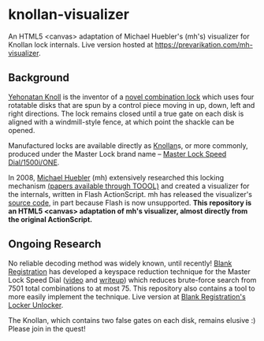# knollan-visualizer
An HTML5 &lt;canvas&gt; adaptation of Michael Huebler's (mh's) visualizer for Knollan lock internals. Live version hosted at https://prevarikation.com/mh-visualizer.

## Background
[Yehonatan Knoll](https://www.youtube.com/user/yonatan2806/featured) is the inventor of a [novel combination lock](https://patents.google.com/patent/US20030205069A1/) which uses four rotatable disks that are spun by a control piece moving in up, down, left and right directions. The lock remains closed until a true gate on each disk is aligned with a windmill-style fence, at which point the shackle can be opened.

Manufactured locks are available directly as [Knollan](http://knollan.net/)s, or more commonly, produced under the Master Lock brand name – [Master Lock Speed Dial/1500i/ONE](https://www.masterlock.com/products/product/1500iD).

In 2008, [Michael Huebler](http://www.huebler.org/mh/) (mh) extensively researched this locking mechanism [(papers available through TOOOL)](https://toool.nl/Publications) and created a visualizer for the internals, written in Flash ActionScript. mh has released the visualizer's [source code,](https://github.com/mh-/AxisVisualizer) in part because Flash is now unsupported. **This repository is an HTML5 &lt;canvas> adaptation of mh's visualizer, almost directly from the original ActionScript.**

## Ongoing Research
No reliable decoding method was widely known, until recently! [Blank Registration](https://github.com/david-miller/speeddial_research) has developed a keyspace reduction technique for the Master Lock Speed Dial ([video](https://www.lockpicking101.com/viewtopic.php?f=9&t=45268&start=45#p495036) and [writeup](https://drive.google.com/file/d/1u3AgRIjficr5jQgkzEi9W6LfUoCii-G_/view)) which reduces brute-force search from 7501 total combinations to at most 75. This repository also contains a tool to more easily implement the technique. Live version at [Blank Registration's Locker Unlocker](https://prevarikation.com/mh-visualizer/blank-registration-locker-unlocker.html).

The Knollan, which contains two false gates on each disk, remains elusive :) Please join in the quest!
